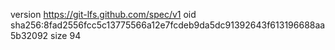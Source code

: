 version https://git-lfs.github.com/spec/v1
oid sha256:8fad2556fcc5c13775566a12e7fcdeb9da5dc91392643f613196688aa5b32092
size 94
